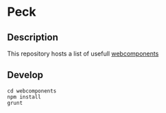 # Peck

## Description

This repository hosts a list of usefull [webcomponents](http://webcomponents.org/)

## Develop

```
cd webcomponents
npm install
grunt
```